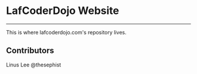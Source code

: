 # LafCoderDojo Website
- - -

This is where lafcoderdojo.com's repository lives.

## Contributors
Linus Lee @thesephist
